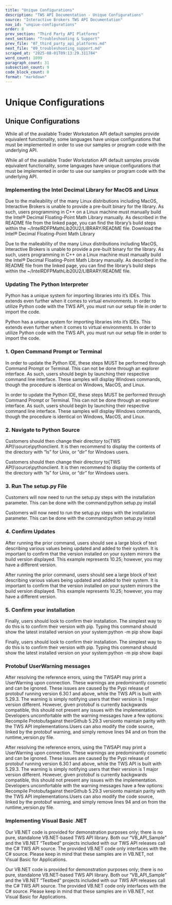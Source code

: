 ```yaml
---
title: "Unique Configurations"
description: "TWS API Documentation - Unique Configurations"
source: "Interactive Brokers TWS API Documentation"
nav_id: "unqiue-configurations"
order: 8
prev_section: "Third Party API Platforms"
next_section: "Troubleshooting & Support"
prev_file: "07_third_party_api_platforms.md"
next_file: "09_troubleshooting_support.md"
scraped_at: "2025-08-01T09:13:29.311784"
word_count: 1099
paragraph_count: 31
subsection_count: 9
code_block_count: 0
format: "markdown"
---
```


# Unique Configurations

## Unique Configurations

While all of the available Trader Workstation API default samples provide equivalent functionality, some languages have unique configurations that must be implemented in order to use our samples or program code with the underlying API.

While all of the available Trader Workstation API default samples provide equivalent functionality, some languages have unique configurations that must be implemented in order to use our samples or program code with the underlying API.

### Implementing the Intel Decimal Library for MacOS and Linux

Due to the malleability of the many Linux distributions including MacOS, Interactive Brokers is unable to provide a pre-built binary for the library. As such, users programming in C++ on a Linux machine must manually build the Intel® Decimal Floating-Point Math Library manually.
As described in the README file from the linked page, you can find the library’s build steps within the ~/IntelRDFPMathLib20U2/LIBRARY/README file.
Download the Intel® Decimal Floating-Point Math Library

Due to the malleability of the many Linux distributions including MacOS, Interactive Brokers is unable to provide a pre-built binary for the library. As such, users programming in C++ on a Linux machine must manually build the Intel® Decimal Floating-Point Math Library manually.
As described in the README file from the linked page, you can find the library’s build steps within the ~/IntelRDFPMathLib20U2/LIBRARY/README file.

### Updating The Python Interpreter

Python has a unique system for importing libraries into it’s IDEs. This extends even further when it comes to virtual environments. In order to utilize Python code with the TWS API, you must run our setup file in order to import the code.

Python has a unique system for importing libraries into it’s IDEs. This extends even further when it comes to virtual environments. In order to utilize Python code with the TWS API, you must run our setup file in order to import the code.

### 1. Open Command Prompt or Terminal

In order to update the Python IDE, these steps MUST be performed through Command Prompt or Terminal. This can not be done through an explorer interface.
As such, users should begin by launching their respective command line interface.
These samples will display Windows commands, though the procedure is identical on Windows, MacOS, and Linux.

In order to update the Python IDE, these steps MUST be performed through Command Prompt or Terminal. This can not be done through an explorer interface.
As such, users should begin by launching their respective command line interface.
These samples will display Windows commands, though the procedure is identical on Windows, MacOS, and Linux.

### 2. Navigate to Python Source

Customers should then change their directory to{TWS API}\source\pythonclient.
It is then recommend to display the contents of the directory with “ls” for Unix, or “dir” for Windows users.

Customers should then change their directory to{TWS API}\source\pythonclient.
It is then recommend to display the contents of the directory with “ls” for Unix, or “dir” for Windows users.

### 3. Run The setup.py File

Customers will now need to run the setup.py steps with the installation parameter. This can be done with the command:python setup.py install

Customers will now need to run the setup.py steps with the installation parameter. This can be done with the command:python setup.py install

### 4. Confirm Updates

After running the prior command, users should see a large block of text describing various values being updated and added to their system. It is important to confirm that the version installed on your system mirrors the build version displayed. This example represents 10.25; however, you may have a different version.

After running the prior command, users should see a large block of text describing various values being updated and added to their system. It is important to confirm that the version installed on your system mirrors the build version displayed. This example represents 10.25; however, you may have a different version.

### 5. Confirm your installation

Finally, users should look to confirm their installation. The simplest way to do this is to confirm their version with pip. Typing this command should show the latest installed version on your system:python -m pip show ibapi

Finally, users should look to confirm their installation. The simplest way to do this is to confirm their version with pip. Typing this command should show the latest installed version on your system:python -m pip show ibapi

### Protobuf UserWarning messages

After resolving the reference errors, using the TWSAPI may print a UserWarning upon connection. These warnings are predominantly cosmetic and can be ignored. These issues are caused by the Pypi release of protobuf running version 6.30.1 and above, while the TWS API is built with 5.29.3. The warning is simply notifying users that their version is 1 major version different. However, given protobuf is currently backgwards compatible, this should not present any issues with the implementation. Developers uncomfortable with the warning messages have a few options:
Recompile Protobufagainst theirGithub 5.29.3 versionto maintain parity with the TWS API implementations.Users can also modify the code source, linked by the protobuf warning, and simply remove lines 94 and on from the runtime_version.py file.

After resolving the reference errors, using the TWSAPI may print a UserWarning upon connection. These warnings are predominantly cosmetic and can be ignored. These issues are caused by the Pypi release of protobuf running version 6.30.1 and above, while the TWS API is built with 5.29.3. The warning is simply notifying users that their version is 1 major version different. However, given protobuf is currently backgwards compatible, this should not present any issues with the implementation. Developers uncomfortable with the warning messages have a few options:
Recompile Protobufagainst theirGithub 5.29.3 versionto maintain parity with the TWS API implementations.Users can also modify the code source, linked by the protobuf warning, and simply remove lines 94 and on from the runtime_version.py file.

### Implementing Visual Basic .NET

Our VB.NET code is provided for demonstration purposes only; there is no pure, standalone VB.NET-based TWS API library. Both our “VB_API_Sample” and the VB.NET “Testbed” projects included with our TWS API releases call the C# TWS API source. The provided VB.NET code only interfaces with the C# source. Please keep in mind that these samples are in VB.NET, not Visual Basic for Applications.

Our VB.NET code is provided for demonstration purposes only; there is no pure, standalone VB.NET-based TWS API library. Both our “VB_API_Sample” and the VB.NET “Testbed” projects included with our TWS API releases call the C# TWS API source. The provided VB.NET code only interfaces with the C# source. Please keep in mind that these samples are in VB.NET, not Visual Basic for Applications.